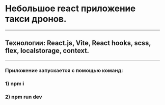 # Небольшое react приложение такси дронов.
___
## Технологии: React.js, Vite, React hooks, scss, flex, localstorage, context.
___
### Приложение запускается с помощью команд: 
### 1) npm i
### 2) npm run dev